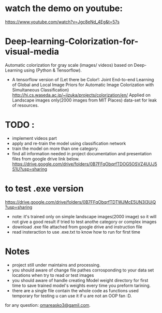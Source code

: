 # watch the demo on youtube:
https://www.youtube.com/watch?v=Jgc8eNd_4Eg&t=57s

# Deep-learning-Colorization-for-visual-media
Automatic colorization for gray scale (images/ videos) based on Deep-Learning using (Python &amp; Tensorflow).
* A tensorflow version of (Let there be Color!: Joint End-to-end Learning of Global and Local Image Priors for Automatic Image Colorization with Simultaneous Classification) http://hi.cs.waseda.ac.jp/~iizuka/projects/colorization/en/
Applied on Landscape images only(2000 images from MIT Places) data-set for leak of resources.


# TODO :
* implement videos part
* apply and re-train the model using classification network
* train the model on more than one category.
* find all information needed in project documentation and presentation files from google drive link below.  https://drive.google.com/drive/folders/0B7FFqObqrfTDOG5OSVZ4UUJ5S1U?usp=sharing

# to test .exe version 
https://drive.google.com/drive/folders/0B7FFqObqrfTDTWJMcE5UN3I3UjQ?usp=sharing
* note: it's trained only on simple landscape images(2000 image) so it will not give a good result if tried to test anothe category or complex images
* download .exe file attached from google drive and instruction file
* read insteraction to use .exe.txt to know how to run for first time

# Notes
* project still under maintains and processing.
* you should aware of change file pathes corrosponding to your data set locations when try to read or test images
* you should aware of handle creating Model weight directory for first time to save trained model's weights every time you preform tarining.
* there are a single file contain the whole code as functions used temporary for testing u can use it if u are not an OOP fan :D.

for any question: omareasko3@gamil.com.


